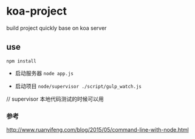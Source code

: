 # koa-project
build project quickly base on koa server

## use

`npm install`

- 启动服务器 ` node app.js `

- 启动项目 ` node/supervisor ./script/gulp_watch.js `

// supervisor 本地代码测试的时候可以用




### 参考

http://www.ruanyifeng.com/blog/2015/05/command-line-with-node.html